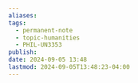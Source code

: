 ```yaml
---
aliases: 
tags:
  - permanent-note
  - topic-humanities
  - PHIL-UN3353
publish: 
date: 2024-09-05 13:48
lastmod: 2024-09-05T13:48:23-04:00
---
```

